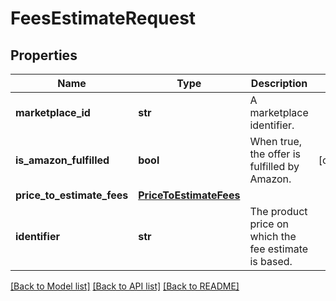 # FeesEstimateRequest

## Properties
Name | Type | Description | Notes
------------ | ------------- | ------------- | -------------
**marketplace_id** | **str** | A marketplace identifier. | 
**is_amazon_fulfilled** | **bool** | When true, the offer is fulfilled by Amazon. | [optional] 
**price_to_estimate_fees** | [**PriceToEstimateFees**](PriceToEstimateFees.md) |  | 
**identifier** | **str** | The product price on which the fee estimate is based. | 

[[Back to Model list]](../README.md#documentation-for-models) [[Back to API list]](../README.md#documentation-for-api-endpoints) [[Back to README]](../README.md)

